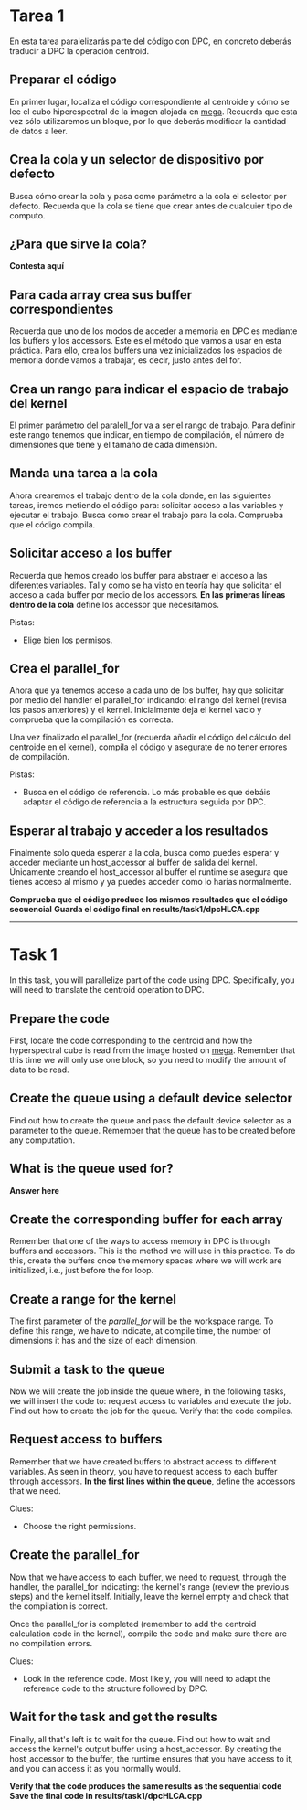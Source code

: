 # Tarea 1
En esta tarea paralelizarás parte del código con DPC, en concreto deberás traducir a DPC la operación centroid.

## Preparar el código
En primer lugar, localiza el código correspondiente al centroide y cómo se lee el cubo hiperespectral de la imagen alojada en [mega](https://mega.nz/file/Z5JUkSoI#boptGx0TD4YU1FGz5WxVkxgB0-fav1sQiVVCk2lz_CA). Recuerda que esta vez sólo utilizaremos un bloque, por lo que deberás modificar la cantidad de datos a leer.


## Crea la cola y un selector de dispositivo por defecto
Busca cómo crear la cola y pasa como parámetro a la cola el selector por defecto. Recuerda que la cola se tiene que crear antes de cualquier tipo de computo.

## ¿Para que sirve la cola?
**Contesta aquí**

## Para cada array crea sus buffer correspondientes
Recuerda que uno de los modos de acceder a memoria en DPC es mediante los buffers y los accessors. Este es el método que vamos a usar en esta práctica. Para ello, crea los buffers una vez inicializados los espacios de memoria donde vamos a trabajar, es decir, justo antes del for.

## Crea un rango para indicar el espacio de trabajo del kernel
El primer parámetro del paralell_for va a ser el rango de trabajo. Para definir este rango tenemos que indicar, en tiempo de compilación, el número de dimensiones que tiene y el tamaño de cada dimensión.


## Manda una tarea a la cola
Ahora crearemos el trabajo dentro de la cola donde, en las siguientes tareas, iremos metiendo el código para: solicitar acceso a las variables y ejecutar el trabajo. Busca como crear el trabajo para la cola. Comprueba que el código compila.

## Solicitar acceso a los buffer
Recuerda que hemos creado los buffer para abstraer el acceso a las diferentes variables. Tal y como se ha visto en teoría hay que solicitar el acceso a cada buffer por medio de los accessors. **En las primeras líneas dentro de la cola** define los accessor que necesitamos.

Pistas:
* Elige bien los permisos.

## Crea el parallel_for
Ahora que ya tenemos acceso a cada uno de los buffer, hay que solicitar por medio del handler el parallel_for indicando: el rango del kernel (revisa los pasos anteriores) y el kernel. Inicialmente deja el kernel vacio y comprueba que la compilación es correcta.

Una vez finalizado el parallel_for (recuerda añadir el código del cálculo del centroide en el kernel), compila el código y asegurate de no tener errores de compilación. 

Pistas:
* Busca en el código de referencia. Lo más probable es que debáis adaptar el código de referencia a la estructura seguida por DPC.

## Esperar al trabajo y acceder a los resultados
Finalmente solo queda esperar a la cola, busca como puedes esperar y acceder mediante un host_accessor al buffer de salida del kernel. Únicamente creando el host_accessor al buffer el runtime se asegura que tienes acceso al mismo y ya puedes acceder como lo harías normalmente.

**Comprueba que el código produce los mismos resultados que el código secuencial**
**Guarda el código final en results/task1/dpcHLCA.cpp**

----

# Task 1
In this task, you will parallelize part of the code using DPC. Specifically, you will need to translate the centroid operation to DPC.

## Prepare the code
First, locate the code corresponding to the centroid and how the hyperspectral cube is read from the image hosted on [mega](https://mega.nz/file/Z5JUkSoI#boptGx0TD4YU1FGz5WxVkxgB0-fav1sQiVVCk2lz_CA). Remember that this time we will only use one block, so you need to modify the amount of data to be read.

## Create the queue using a default device selector
Find out how to create the queue and pass the default device selector as a parameter to the queue. Remember that the queue has to be created before any computation.


## What is the queue used for?
**Answer here**

## Create the corresponding buffer for each array
Remember that one of the ways to access memory in DPC is through buffers and accessors. This is the method we will use in this practice. To do this, create the buffers once the memory spaces where we will work are initialized, i.e., just before the for loop.


## Create a range for the kernel
The first parameter of the *parallel_for* will be the workspace range. To define this range, we have to indicate, at compile time, the number of dimensions it has and the size of each dimension.


## Submit a task to the queue
Now we will create the job inside the queue where, in the following tasks, we will insert the code to: request access to variables and execute the job. Find out how to create the job for the queue. Verify that the code compiles.


## Request access to buffers
Remember that we have created buffers to abstract access to different variables. As seen in theory, you have to request access to each buffer through accessors. **In the first lines within the queue**, define the accessors that we need.

Clues:
* Choose the right permissions.

## Create the parallel_for
Now that we have access to each buffer, we need to request, through the handler, the parallel_for indicating: the kernel's range (review the previous steps) and the kernel itself. Initially, leave the kernel empty and check that the compilation is correct.

Once the parallel_for is completed (remember to add the centroid calculation code in the kernel), compile the code and make sure there are no compilation errors.

Clues:
* Look in the reference code. Most likely, you will need to adapt the reference code to the structure followed by DPC.

## Wait for the task and get the results
Finally, all that's left is to wait for the queue. Find out how to wait and access the kernel's output buffer using a host_accessor. By creating the host_accessor to the buffer, the runtime ensures that you have access to it, and you can access it as you normally would.


**Verify that the code produces the same results as the sequential code**
**Save the final code in results/task1/dpcHLCA.cpp**
